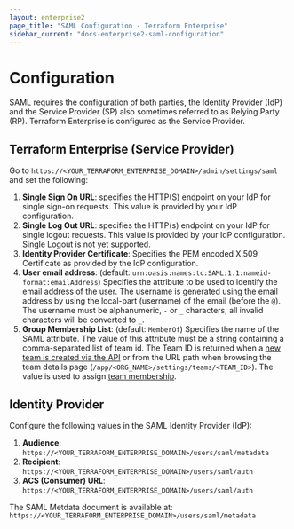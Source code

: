 ```yaml
---
layout: enterprise2
page_title: "SAML Configuration - Terraform Enterprise"
sidebar_current: "docs-enterprise2-saml-configuration"
---
```


# Configuration

SAML requires the configuration of both parties, the Identity Provider (IdP) and the Service Provider (SP) also sometimes referred to as Relying Party (RP). Terraform Enterprise is configured as the Service Provider.

## Terraform Enterprise (Service Provider)
Go to `https://<YOUR_TERRAFORM_ENTERPRISE_DOMAIN>/admin/settings/saml` and set the following:

1. **Single Sign On URL**: specifies the HTTP(S) endpoint on your IdP for single sign-on requests. This value is provided by your IdP configuration.
2. **Single Log Out URL**:  specifies the HTTP(s) endpoint on your IdP for single logout requests. This value is provided by your IdP configuration. Single Logout is not yet supported.
3. **Identity Provider Certificate**: Specifies the PEM encoded X.509 Certificate as provided by the IdP configuration.
4. **User email address**: (default: `urn:oasis:names:tc:SAML:1.1:nameid-format:emailAddress`) Specifies the attribute to be used to identify the email address of the user. The username is generated using the email address by using the local-part (username) of the email (before the `@`). The username must be alphanumeric, `-` or `_` characters, all invalid characters will be converted to `_`.
5. **Group Membership List**: (default: `MemberOf`) Specifies the name of the SAML attribute. The value of this attribute must be a string containing a comma-separated list of team id. The Team ID is returned when a [new team is created via the API](../api/teams.html#create-a-team) or from the URL path when browsing the team details page (`/app/<ORG_NAME>/settings/teams/<TEAM_ID>`). The value is used to assign [team membership](./team-membership.html). 

## Identity Provider

Configure the following values in the SAML Identity Provider (IdP):

1. **Audience**: `https://<YOUR_TERRAFORM_ENTERPRISE_DOMAIN>/users/saml/metadata`
2. **Recipient**: `https://<YOUR_TERRAFORM_ENTERPRISE_DOMAIN>/users/saml/auth`
3. **ACS (Consumer) URL**: `https://<YOUR_TERRAFORM_ENTERPRISE_DOMAIN>/users/saml/auth`

The SAML Metdata document is available at: `https://<YOUR_TERRAFORM_ENTERPRISE_DOMAIN>/users/saml/metadata`